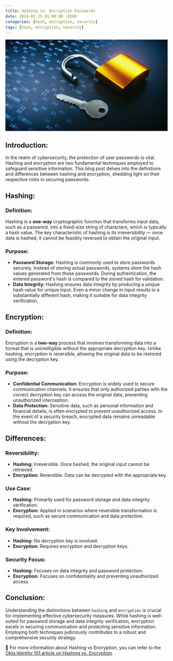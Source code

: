 ```yaml
---
title: Hashing vs. Encryption Passwords
date: 2024-02-15 01:00:00 -0500
categories: [hash, encryption, security]
tags: [hash, encryption, security]
---
```


![Hashing vs. Encryption Passwords](/assets/img/posts/2024/hashing_vs_encryption/hashing_vs_encryption.jpg)


## Introduction:

In the realm of cybersecurity, the protection of user passwords is vital. Hashing and encryption are two fundamental techniques employed to safeguard sensitive information. This blog post delves into the definitions and differences between hashing and encryption, shedding light on their respective roles in securing passwords.

## Hashing:

### Definition:
Hashing is a **one-way** cryptographic function that transforms input data, such as a password, into a fixed-size string of characters, which is typically a hash value. The key characteristic of hashing is its irreversibility — once data is hashed, it cannot be feasibly reversed to obtain the original input.

### Purpose:
- **Password Storage:**
  Hashing is commonly used to store passwords securely. Instead of storing actual passwords, systems store the hash values generated from those passwords. During authentication, the entered password's hash is compared to the stored hash for validation.
- **Data Integrity:**
  Hashing ensures data integrity by producing a unique hash value for unique input. Even a minor change in input results in a substantially different hash, making it suitable for data integrity verification.

## Encryption:

### Definition:
Encryption is a **two-way** process that involves transforming data into a format that is unintelligible without the appropriate decryption key. Unlike hashing, encryption is reversible, allowing the original data to be restored using the decryption key.

### Purpose:
- **Confidential Communication:**
  Encryption is widely used to secure communication channels. It ensures that only authorized parties with the correct decryption key can access the original data, preventing unauthorized interception.
- **Data Protection:**
  Sensitive data, such as personal information and financial details, is often encrypted to prevent unauthorized access. In the event of a security breach, encrypted data remains unreadable without the decryption key.

## Differences:

### **Reversibility:**
   - **Hashing:** Irreversible. Once hashed, the original input cannot be retrieved.
   - **Encryption:** Reversible. Data can be decrypted with the appropriate key.

### **Use Case:**
   - **Hashing:** Primarily used for password storage and data integrity verification.
   - **Encryption:** Applied in scenarios where reversible transformation is required, such as secure communication and data protection.

### **Key Involvement:**
   - **Hashing:** No decryption key is involved.
   - **Encryption:** Requires encryption and decryption keys.

### **Security Focus:**
   - **Hashing:** Focuses on data integrity and password protection.
   - **Encryption:** Focuses on confidentiality and preventing unauthorized access.

## Conclusion:

Understanding the distinctions between `hashing` and `encryption` is crucial for implementing effective cybersecurity measures. While hashing is well-suited for password storage and data integrity verification, encryption excels in securing communication and protecting sensitive information. Employing both techniques judiciously contributes to a robust and comprehensive security strategy.


📝 For more information about Hashing vs Encryption, you can refer to the [Okta Identity 101 article on Hashing vs. Encryption](https://www.okta.com/identity-101/hashing-vs-encryption/).
